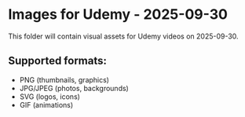 # Images for Udemy - 2025-09-30

This folder will contain visual assets for Udemy videos on 2025-09-30.

## Supported formats:
- PNG (thumbnails, graphics)
- JPG/JPEG (photos, backgrounds)
- SVG (logos, icons)
- GIF (animations)
